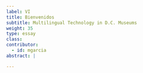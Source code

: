 ```yaml
---
label: VI
title: Bienvenidos
subtitle: Multilingual Technology in D.C. Museums
weight: 35
type: essay
class:
contributor:
  - id: mgarcia
abstract: |

---
```

